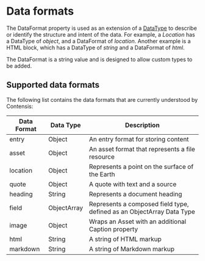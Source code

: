 # Data formats

The DataFormat property is used as an extension of a [DataType](./data-types) to describe or identify the structure and intent of the data. For example, a *Location* has a DataType of *object*, and a DataFormat of *location*. Another example is a HTML block, which has a DataType of *string* and a DataFormat of *html*.  

The DataFormat is a string value and is designed to allow custom types to be added.

## Supported data formats

The following list contains the data formats that are currently understood by Contensis:

| Data Format | Data Type | Description |
| ------ | --------- | ----------- |
| entry | Object | An entry format for storing content |
| asset | Object | An asset format that represents a file resource |
| location | Object | Represents a point on the surface of the Earth |
| quote | Object | A quote with text and a source |
| heading | String | Represents a document heading |
| field | ObjectArray |Represents a composed field type, defined as an ObjectArray Data Type |
| image | Object | Wraps an Asset with an additional Caption property |
| html | String | A string of HTML markup |
| markdown | String | A string of Markdown markup |
